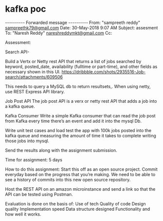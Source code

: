 # kafka poc

---------- Forwarded message ----------
From: "sampreeth reddy" <sampreethk79@gmail.com>
Date: 30-May-2018 9:07 AM
Subject: assesment
To: "Naresh Reddy" <nareshreddymkt@gmail.com>
Cc: 

Assessment: 

Search API-
 
Build a Vertx or Netty rest API that returns a list of jobs searched by keyword, posted_date, availability (fulltime or part-time), and other fields as necessary shown in this UI.
https://dribbble.com/shots/2935516-Job-search/attachments/609506
 
This needs to query a MySQL db to return resultsets,. When using netty, use REST Express API library.
 
Job Post API
The job post API is a verx or netty rest API that adds a job into a kafka queue.
 
Kafka Consumer
Write a simple Kafka consumer that can read the job post from Kafka every time there’s an event and add it into the mysql Db.
 
Write unit test cases and load test the app with 100k jobs posted into the kafka queue and measuring the amount of time it takes to complete writing those jobs into mysql.
 
Send the results along with the assignment submission.
 
Time for assignment:
5 days
 
How to do this assignment:
Start this off as an open source project. Commit everyday based on the progress that you’re making. We need to be able to see a history of commits into this new open source repository.
 
Host the REST API on an amazon microinstance and send a link so that the API can be tested using Postman.
 
Evaluation is done on the basis of:
Use of tech
Quality of code
Design quality
Implementation speed
Data structure designed
Functionality and how well it works.


